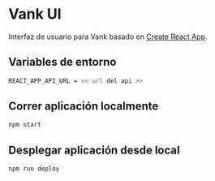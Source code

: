 # Vank UI

Interfaz de usuario para Vank basado en [Create React App](https://github.com/facebook/create-react-app).

## Variables de entorno

```sh
REACT_APP_API_URL = << url del api >>
```

## Correr aplicación localmente

```sh
npm start
```

## Desplegar aplicación desde local

```sh
npm run deploy
```
